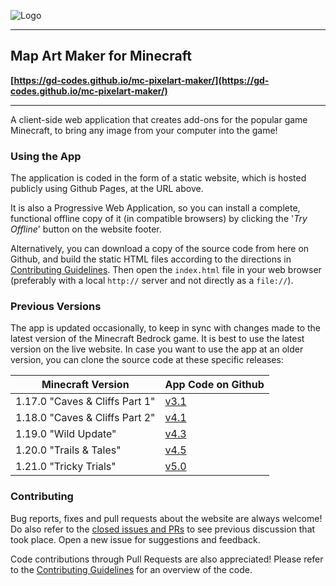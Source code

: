 ![Logo](./images/android-chrome-192x192.png)

------

## Map Art Maker for Minecraft

**[https://gd-codes.github.io/mc-pixelart-maker/](https://gd-codes.github.io/mc-pixelart-maker/)**

------

A client-side web application that creates add-ons for the popular game Minecraft, to bring any image from your computer into the game!

### Using the App

The application is coded in the form of a static website, which is hosted publicly using Github Pages, at the URL above.

It is also a Progressive Web Application, so you can install a complete, functional offline copy of it (in compatible browsers) by clicking the '_Try Offline_' button on the website footer.

Alternatively, you can download a copy of the source code from here on Github, and build the static HTML files according to the directions in [Contributing Guidelines](.github/CONTRIBUTING.md). Then open the `index.html` file in your web browser (preferably with a local `http://` server and not directly as a `file://`).

### Previous Versions

The app is updated occasionally, to keep in sync with changes made to the latest version of the Minecraft Bedrock game. It is best to use the latest version on the live website. In case you want to use the app at an older version, you can clone the source code at these specific releases:

 Minecraft Version | App Code on Github |
| - | - |
| 1.17.0 "Caves & Cliffs Part 1" | [v3.1](https://github.com/gd-codes/mc-pixelart-maker/releases/tag/v3.1) |
| 1.18.0 "Caves & Cliffs Part 2" | [v4.1](https://github.com/gd-codes/mc-pixelart-maker/releases/tag/v4.1) |
| 1.19.0 "Wild Update" | [v4.3](https://github.com/gd-codes/mc-pixelart-maker/releases/tag/v4.3) |
| 1.20.0 "Trails & Tales" | [v4.5](https://github.com/gd-codes/mc-pixelart-maker/releases/tag/v4.5) |
| 1.21.0 "Tricky Trials" | [v5.0](https://github.com/gd-codes/mc-pixelart-maker/releases/tag/v5.0) |

### Contributing

Bug reports, fixes and pull requests about the website are always welcome! Do also refer to the [closed issues and PRs](https://github.com/gd-codes/mc-pixelart-maker/issues?q=is%3Aclosed) to see previous discussion that took place. Open a new issue for suggestions and feedback.

Code contributions through Pull Requests are also appreciated! Please refer to the [Contributing Guidelines](.github/CONTRIBUTING.md) for an overview of the code.
